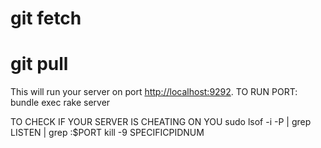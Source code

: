 # git fetch

# git pull

This will run your server on port
[http://localhost:9292](http://localhost:9292).
TO RUN PORT: bundle exec rake server

TO CHECK IF YOUR SERVER IS CHEATING ON YOU
sudo lsof -i -P | grep LISTEN | grep :$PORT
kill -9 SPECIFICPIDNUM
